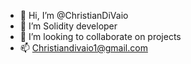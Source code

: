 - 👋 Hi, I’m @ChristianDiVaio
- 👀 I’m Solidity developer 
- 💞️ I’m looking to collaborate on projects
- 📫 Christiandivaio1@gmail.com
<!---
ChristianDiVaio/ChristianDiVaio is a ✨ special ✨ repository because its `README.md` (this file) appears on your GitHub profile.
You can click the Preview link to take a look at your changes.
--->

